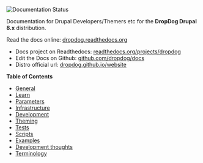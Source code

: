 ![Documentation Status](https://readthedocs.org/projects/dropdog/badge)

Documentation for Drupal Developers/Themers etc for the **DropDog Drupal 8.x** distribution.

Read the docs online: [dropdog.readthedocs.org](http://dropdog.readthedocs.org/)

- Docs project on Readthedocs: [readthedocs.org/projects/dropdog](https://readthedocs.org/projects/dropdog/)
- Edit the Docs on Github: [github.com/dropdog/docs](https://github.com/dropdog/docs)
- Distro official url: [dropdog.github.io/website](http://dropdog.github.io/website/)

**Table of Contents**

- [General](general)
- [Learn](learn)
- [Parameters](parameters)
- [Infrastructure](infrastructure)
- [Development](development)
- [Theming](theming)
- [Tests](tests)
- [Scripts](scripts)
- [Examples](examples.md)
- [Development thoughts](thoughts.md)
- [Terminology](terminology)
